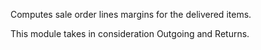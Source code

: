Computes sale order lines margins for the delivered items.

This module takes in consideration Outgoing and Returns.
